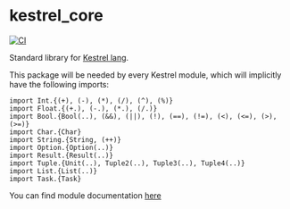 # kestrel_core

[![CI](https://github.com/ascandone/kestrel_core/actions/workflows/ci.yml/badge.svg)](https://github.com/ascandone/kestrel_core/actions/workflows/ci.yml)

Standard library for [Kestrel lang](https://github.com/ascandone/kestrel-lang).

This package will be needed by every Kestrel module, which will implicitly have the following imports:

```kestrel
import Int.{(+), (-), (*), (/), (^), (%)}
import Float.{(+.), (-.), (*.), (/.)}
import Bool.{Bool(..), (&&), (||), (!), (==), (!=), (<), (<=), (>), (>=)}
import Char.{Char}
import String.{String, (++)}
import Option.{Option(..)}
import Result.{Result(..)}
import Tuple.{Unit(..), Tuple2(..), Tuple3(..), Tuple4(..)}
import List.{List(..)}
import Task.{Task}
```

You can find module documentation [here](https://kestrel-module-docs.vercel.app/ascandone/kestrel_core/)
